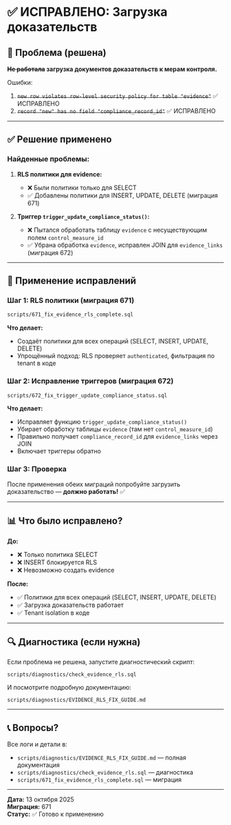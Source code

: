 # ✅ ИСПРАВЛЕНО: Загрузка доказательств

## 📌 Проблема (решена)

**~~Не работала~~ загрузка документов доказательств к мерам контроля.**

Ошибки:
1. ~~`new row violates row-level security policy for table "evidence"`~~ ✅ ИСПРАВЛЕНО
2. ~~`record "new" has no field "compliance_record_id"`~~ ✅ ИСПРАВЛЕНО

---

## ✅ Решение применено

### Найденные проблемы:

1. **RLS политики для evidence:**
   - ❌ Были политики только для SELECT
   - ✅ Добавлены политики для INSERT, UPDATE, DELETE (миграция 671)

2. **Триггер `trigger_update_compliance_status()`:**
   - ❌ Пытался обработать таблицу `evidence` с несуществующим полем `control_measure_id`
   - ✅ Убрана обработка `evidence`, исправлен JOIN для `evidence_links` (миграция 672)

---

## 🚀 Применение исправлений

### Шаг 1: RLS политики (миграция 671)

```bash
scripts/671_fix_evidence_rls_complete.sql
```

**Что делает:**
- Создаёт политики для всех операций (SELECT, INSERT, UPDATE, DELETE)
- Упрощённый подход: RLS проверяет `authenticated`, фильтрация по tenant в коде

### Шаг 2: Исправление триггеров (миграция 672)

```bash
scripts/672_fix_trigger_update_compliance_status.sql
```

**Что делает:**
- Исправляет функцию `trigger_update_compliance_status()`
- Убирает обработку таблицы `evidence` (там нет `control_measure_id`)
- Правильно получает `compliance_record_id` для `evidence_links` через JOIN
- Включает триггеры обратно

### Шаг 3: Проверка

После применения обеих миграций попробуйте загрузить доказательство — **должно работать!** ✅

---

## 📊 Что было исправлено?

**До:**
- ❌ Только политика SELECT
- ❌ INSERT блокируется RLS
- ❌ Невозможно создать evidence

**После:**
- ✅ Политики для всех операций (SELECT, INSERT, UPDATE, DELETE)
- ✅ Загрузка доказательств работает
- ✅ Tenant isolation в коде

---

## 🔍 Диагностика (если нужна)

Если проблема не решена, запустите диагностический скрипт:
```
scripts/diagnostics/check_evidence_rls.sql
```

И посмотрите подробную документацию:
```
scripts/diagnostics/EVIDENCE_RLS_FIX_GUIDE.md
```

---

## 📞 Вопросы?

Все логи и детали в:
- `scripts/diagnostics/EVIDENCE_RLS_FIX_GUIDE.md` — полная документация
- `scripts/diagnostics/check_evidence_rls.sql` — диагностика
- `scripts/671_fix_evidence_rls_complete.sql` — миграция

---

**Дата:** 13 октября 2025  
**Миграция:** 671  
**Статус:** ✅ Готово к применению

